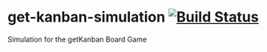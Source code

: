 # get-kanban-simulation [![Build Status](https://travis-ci.org/seize-the-dave/get-kanban-simulation.svg?branch=master)](https://travis-ci.org/seize-the-dave/get-kanban-simulation)
Simulation for the getKanban Board Game
